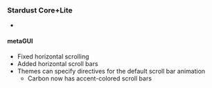 ### Stardust Core+Lite
- 

#### metaGUI
- Fixed horizontal scrolling
- Added horizontal scroll bars
- Themes can specify directives for the default scroll bar animation
  - Carbon now has accent-colored scroll bars
